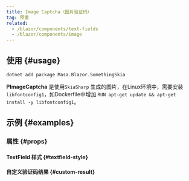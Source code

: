 ```yaml
---
title: Image Captcha（图片验证码）
tag: 预置
related:
  - /blazor/components/text-fields
  - /blazor/components/image
---
```


## 使用 {#usage}

```shell
dotnet add package Masa.Blazor.SomethingSkia
```

**PImageCaptcha** 是使用`SkiaSharp` 生成的图片，在Linux环境中，需要安装 `libfontconfig1`，如Dockerfile中增加
`RUN apt-get update && apt-get install -y libfontconfig1`。

<masa-example file="Examples.components.image_captcha.Usage" disable-reason="目前 dotnet9 wasm 使用 skiasharp
存在问题：https://github.com/mono/SkiaSharp/issues/3224"></masa-example>

## 示例 {#examples}

### 属性 {#props}

#### TextField 样式 {#textfield-style}

<masa-example file="Examples.components.image_captcha.TextFieldStyle" disable-reason="目前 dotnet9 wasm 使用 skiasharp
存在问题：https://github.com/mono/SkiaSharp/issues/3224"></masa-example>

#### 自定义验证码结果 {#custom-result}

<masa-example file="Examples.components.image_captcha.VerifyCode" disable-reason="目前 dotnet9 wasm 使用 skiasharp
存在问题：https://github.com/mono/SkiaSharp/issues/3224"></masa-example>